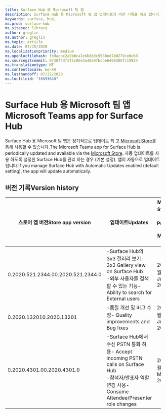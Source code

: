 ```yaml
---
title: Surface Hub 용 Microsoft 팀 앱
description: Surface Hub 용 Microsoft 팀 앱 업데이트의 버전 기록을 제공 합니다.
keywords: surface, hub,
ms.prod: surface-hub
ms.sitesec: library
author: greglin
ms.author: greglin
ms.topic: article
ms.date: 07/15/2020
ms.localizationpriority: medium
ms.openlocfilehash: fbdacbc2a5b0ca7e6b38dc5588ed7b0279ce0c68
ms.sourcegitcommit: 8738f44f2f4c86e3a45e9fbcbe6469388fc15924
ms.translationtype: MT
ms.contentlocale: ko-KR
ms.lasthandoff: 07/22/2020
ms.locfileid: "10893040"
---
```

# <span data-ttu-id="9d91c-104">Surface Hub 용 Microsoft 팀 앱</span><span class="sxs-lookup"><span data-stu-id="9d91c-104">Microsoft Teams app for Surface Hub</span></span> 

<span data-ttu-id="9d91c-105">Surface Hub 용 Microsoft 팀 앱은 정기적으로 업데이트 되 고 [Microsoft Store](https://www.microsoft.com/store/apps/windows)를 통해 사용할 수 있습니다.</span><span class="sxs-lookup"><span data-stu-id="9d91c-105">The Microsoft Teams app for Surface Hub is periodically updated and available via the [Microsoft Store](https://www.microsoft.com/store/apps/windows).</span></span> <span data-ttu-id="9d91c-106">자동 업데이트를 사용 하도록 설정한 Surface Hub를 관리 하는 경우 (기본 설정), 앱이 자동으로 업데이트 됩니다.</span><span class="sxs-lookup"><span data-stu-id="9d91c-106">If you manage Surface Hub with Automatic Updates enabled (default setting), the app will update automatically.</span></span>
 

## <span data-ttu-id="9d91c-107">버전 기록</span><span class="sxs-lookup"><span data-stu-id="9d91c-107">Version history</span></span>
| <span data-ttu-id="9d91c-108">스토어 앱 버전</span><span class="sxs-lookup"><span data-stu-id="9d91c-108">Store app version</span></span> | <span data-ttu-id="9d91c-109">업데이트</span><span class="sxs-lookup"><span data-stu-id="9d91c-109">Updates</span></span>                                                                                         | <span data-ttu-id="9d91c-110">Microsoft Store에 게시 됨</span><span class="sxs-lookup"><span data-stu-id="9d91c-110">Published to Microsoft Store</span></span> |
| --------------------- | --------------------------------------------------------------------------------------------------- | -------------------------------- |
| <span data-ttu-id="9d91c-111">0.2020.521.2344.0</span><span class="sxs-lookup"><span data-stu-id="9d91c-111">0.2020.521.2344.0</span></span>         | <span data-ttu-id="9d91c-112">-Surface Hub의 3x3 갤러리 보기</span><span class="sxs-lookup"><span data-stu-id="9d91c-112">- 3x3 Gallery view on Surface Hub</span></span><br><span data-ttu-id="9d91c-113">-외부 사용자를 검색할 수 있는 기능</span><span class="sxs-lookup"><span data-stu-id="9d91c-113">- Ability to search for External users</span></span>                         | <span data-ttu-id="9d91c-114">2020 년 6 월 10 일</span><span class="sxs-lookup"><span data-stu-id="9d91c-114">June 10, 2020</span></span><br>            |
| <span data-ttu-id="9d91c-115">0.2020.13201</span><span class="sxs-lookup"><span data-stu-id="9d91c-115">0.2020.13201</span></span>          | <span data-ttu-id="9d91c-116">-품질 개선 및 버그 수정</span><span class="sxs-lookup"><span data-stu-id="9d91c-116">- Quality improvements and Bug fixes</span></span>                                                                | <span data-ttu-id="9d91c-117">2020 년 6 월 1 일</span><span class="sxs-lookup"><span data-stu-id="9d91c-117">June 1, 2020</span></span><br>          |
| <span data-ttu-id="9d91c-118">0.2020.4301.0</span><span class="sxs-lookup"><span data-stu-id="9d91c-118">0.2020.4301.0</span></span>         | <span data-ttu-id="9d91c-119">-Surface Hub에서 수신 PSTN 통화 허용</span><span class="sxs-lookup"><span data-stu-id="9d91c-119">- Accept incoming PSTN calls on Surface Hub</span></span><br><span data-ttu-id="9d91c-120">-참석자/발표자 역할 변경 사용</span><span class="sxs-lookup"><span data-stu-id="9d91c-120">- Consume Attendee/Presenter role changes</span></span>            | <span data-ttu-id="9d91c-121">2020년 5월 21일</span><span class="sxs-lookup"><span data-stu-id="9d91c-121">May 21, 2020</span></span>                     |
